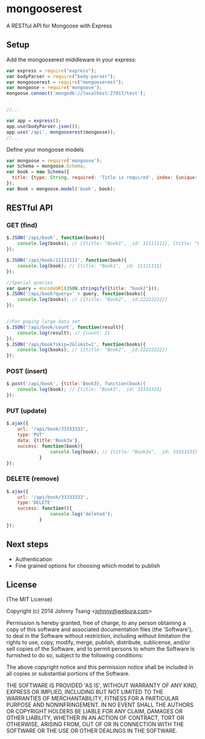 # mongooserest
A RESTful API for Mongoose with Express

## Setup


Add the mongooserest middleware in your express:

``` javascript
var express = require("express");
var bodyParser = require("body-parser");
var mongooserest = require("mongooserest");
var mongoose = require('mongoose');
mongoose.connect('mongodb://localhost:27017/test');


//...

var app = express();
app.use(bodyParser.json());
app.use('/api', mongooserest(mongoose));
//...

```

Define your mongoose models

``` javascript
var mongoose = require('mongoose');
var Schema = mongoose.Schema;
var book = new Schema({
  title: {type: String, required: 'Title is required', index: {unique: true}}
});
var Book = mongoose.model('book', book);
```

## RESTful API


### GET (find)


``` javascript
$.JSON('/api/book', function(books){
    console.log(books); // [{title: "Book1", _id: 11111111}, {title: "Book2", _id:22222222}]
});

$.JSON('/api/book/11111111', function(book){
    console.log(book); // {title: "Book1", _id: 11111111}
});

//Special queries
var query = encodeURI(JSON.stringify({title: "book2"}));
$.JSON('/api/book?query=' + query, function(books){
    console.log(books); // [{title: "Book2", _id:22222222}]
});


//For paging large data set
$.JSON('/api/book/count', function(result){
    console.log(result); // {count: 2}
});
$.JSON('/api/book?skip=2&limit=1', function(books){
    console.log(books); // [{title: "Book2", _id:22222222}]
});

```


### POST (insert)

``` javascript
$.post('/api/book', {title:'Book3}, function(book){
    console.log(book); // {title: "Book3", _id: 33333333}
});
```

### PUT (update)

``` javascript
$.ajax({
    url: '/api/book/33333333',
    type:'PUT'
    data: {title:'Book3a'},
    success: function(book){
                console.log(book); // {title: "Book3a", _id: 33333333}
            }
});
```

### DELETE (remove)

``` javascript
$.ajax({
    url: '/api/book/33333333',
    type:'DELETE'
    success: function(){
                console.log('deleted');
            }
});
```

## Next steps
- Authentication
- Fine grained options for choosing which model to publish

## License
(The MIT License)

Copyright (c) 2014 Johnny Tsang &lt;johnny@webura.com&gt;

Permission is hereby granted, free of charge, to any person obtaining
a copy of this software and associated documentation files (the
'Software'), to deal in the Software without restriction, including
without limitation the rights to use, copy, modify, merge, publish,
distribute, sublicense, and/or sell copies of the Software, and to
permit persons to whom the Software is furnished to do so, subject to
the following conditions:

The above copyright notice and this permission notice shall be
included in all copies or substantial portions of the Software.

THE SOFTWARE IS PROVIDED 'AS IS', WITHOUT WARRANTY OF ANY KIND,
EXPRESS OR IMPLIED, INCLUDING BUT NOT LIMITED TO THE WARRANTIES OF
MERCHANTABILITY, FITNESS FOR A PARTICULAR PURPOSE AND NONINFRINGEMENT.
IN NO EVENT SHALL THE AUTHORS OR COPYRIGHT HOLDERS BE LIABLE FOR ANY
CLAIM, DAMAGES OR OTHER LIABILITY, WHETHER IN AN ACTION OF CONTRACT,
TORT OR OTHERWISE, ARISING FROM, OUT OF OR IN CONNECTION WITH THE
SOFTWARE OR THE USE OR OTHER DEALINGS IN THE SOFTWARE.

